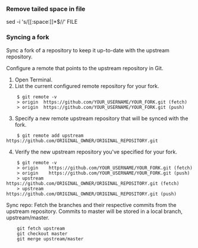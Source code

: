 ### Remove tailed space in file
sed -i 's/[[:space:]]*$//' FILE

### Syncing a fork
Sync a fork of a repository to keep it up-to-date with the upstream repository.

Configure a remote that points to the upstream repository in Git.

1. Open Terminal.
2. List the current configured remote repository for your fork.
```
    $ git remote -v
    > origin  https://github.com/YOUR_USERNAME/YOUR_FORK.git (fetch)
    > origin  https://github.com/YOUR_USERNAME/YOUR_FORK.git (push)
```
3. Specify a new remote upstream repository that will be synced with the fork.
```
    $ git remote add upstream https://github.com/ORIGINAL_OWNER/ORIGINAL_REPOSITORY.git
```
4. Verify the new upstream repository you've specified for your fork.
```
    $ git remote -v
    > origin    https://github.com/YOUR_USERNAME/YOUR_FORK.git (fetch)
    > origin    https://github.com/YOUR_USERNAME/YOUR_FORK.git (push)
    > upstream  https://github.com/ORIGINAL_OWNER/ORIGINAL_REPOSITORY.git (fetch)
    > upstream  https://github.com/ORIGINAL_OWNER/ORIGINAL_REPOSITORY.git (push)
```

Sync repo:
Fetch the branches and their respective commits from the upstream repository. Commits to master will be stored in a local branch, upstream/master.
```
    git fetch upstream
    git checkout master
    git merge upstream/master
```
